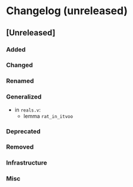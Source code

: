 # Changelog (unreleased)

## [Unreleased]

### Added

### Changed

### Renamed

### Generalized
- in `reals.v`:
  + lemma `rat_in_itvoo`

### Deprecated

### Removed

### Infrastructure

### Misc
